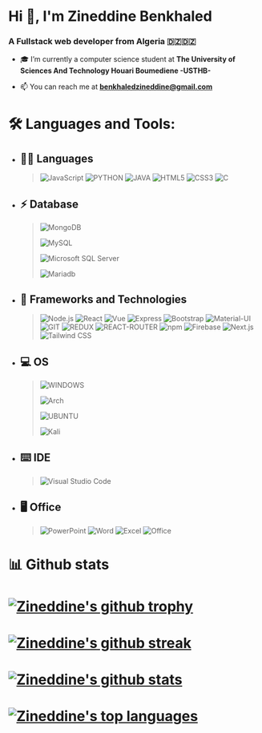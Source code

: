 # Hi 👋, I'm Zineddine Benkhaled
### A Fullstack web developer from Algeria 🇩🇿🇩🇿

- 🎓 I’m currently a computer science student at **The University of Sciences And Technology Houari Boumediene -USTHB-**

- 📫 You can reach me at **benkhaledzineddine@gmail.com**

# 🛠 Languages and Tools:

- ## 👩‍💻 Languages
  > ![JavaScript](https://img.shields.io/badge/-JavaScript-333333?style=flat&logo=javascript) ![PYTHON](https://img.shields.io/badge/-PYTHON-333333?style=flat&logo=PYTHON) ![JAVA](https://img.shields.io/badge/-JAVA-333333?style=flat&logo=JAVA) ![HTML5](https://img.shields.io/badge/-HTML5-333333?style=flat&logo=HTML5) ![CSS3](https://img.shields.io/badge/-CSS-333333?style=flat&logo=CSS3&logoColor=1572B6) ![C](https://img.shields.io/badge/-C-333333?style=flat&logo=C&logoColor=1572B6)
- ## ⚡ Database

  > ![MongoDB](https://img.shields.io/badge/MongoDB-003545?style=for-the-badge&logo=MongoDB&logoColor=white)
  > 
  > ![MySQL](https://img.shields.io/badge/MySQL-005C84?style=for-the-badge&logo=mysql&logoColor=white)
  > 
  > ![Microsoft SQL Server](https://img.shields.io/badge/Microsoft%20SQL%20Server-CC2927?style=for-the-badge&logo=microsoft%20sql%20server&logoColor=white)
  > 
  > ![Mariadb](https://img.shields.io/badge/MariaDB-003545?style=for-the-badge&logo=mariadb&logoColor=white)


- ## 🚀 Frameworks and Technologies

  > ![Node.js](https://img.shields.io/badge/-Node.js-333333?style=flat&logo=node.js) ![React](https://img.shields.io/badge/-React-333333?style=flat&logo=react) ![Vue](https://img.shields.io/badge/-Vue-333333?style=flat&logo=vue) ![Express](https://img.shields.io/badge/-Express-333333?style=flat&logo=Express) ![Bootstrap](https://img.shields.io/badge/-Bootstrap-333333?style=flat&logo=bootstrap&logoColor=563D7C) ![Material-UI](https://img.shields.io/badge/Material--UI-0081CB?style=flat-the-badge&logo=material-ui&logoColor=white) ![GIT](https://img.shields.io/badge/Git-F05032?style=flat&logo=git&logoColor=white) ![REDUX](https://img.shields.io/badge/Redux-593D88?style=flat&logo=redux&logoColor=white) ![REACT-ROUTER](https://img.shields.io/badge/React_Router-CA4245?style=flat&logo=react-router&logoColor=white) ![npm](https://img.shields.io/badge/-npm-333333?style=flat&logo=npm) ![Firebase](https://img.shields.io/badge/-Firebase-333333?style=flat&logo=firebase) ![Next.js](https://img.shields.io/badge/-Next.js-333333?style=flat&logo=next.js) ![Tailwind CSS](https://img.shields.io/badge/-tailwind_css-333333?style=flat&logo=tailwindcss) 

- ## 💻 OS
  > ![WINDOWS](https://img.shields.io/badge/Windows-0078D6?style=for-the-badge&logo=windows&logoColor=white)
  > 
  > ![Arch](https://img.shields.io/badge/Arch_Linux-1793D1?style=for-the-badge&logo=arch-linux&logoColor=white)
  >
  > ![UBUNTU](https://img.shields.io/badge/Ubuntu-E95420?style=for-the-badge&logo=ubuntu&logoColor=white)
  > 
  > ![Kali](https://img.shields.io/badge/Kali_Linux-E95420?style=for-the-badge&logo=kali-linux&logoColor=white)
  > 
  
- ## ⌨️ IDE

  > ![Visual Studio Code](https://img.shields.io/badge/-Visual%20Studio%20Code-333333?style=flat&logo=visual-studio-code&logoColor=007ACC)

- ## 🖥 Office
  > ![PowerPoint](https://img.shields.io/badge/Microsoft_PowerPoint-B7472A?style=for-the-badge&logo=microsoft-powerpoint&logoColor=white)
  > ![Word](https://img.shields.io/badge/Microsoft_Word-2B579A?style=for-the-badge&logo=microsoft-word&logoColor=white)
  > ![Excel](https://img.shields.io/badge/Microsoft_Excel-217346?style=for-the-badge&logo=microsoft-excel&logoColor=white)
  > ![Office](https://img.shields.io/badge/Microsoft_Office-D83B01?style=for-the-badge&logo=microsoft-office&logoColor=white)

# 📊 Github stats

# [![Zineddine's github trophy](https://github-profile-trophy.vercel.app/?username=ZineddineBk09&row=1)](https://github.com/ZineddineBk09/github-profile-trophy)

# [![Zineddine's github streak](https://github-readme-streak-stats.herokuapp.com/?user=ZineddineBk09&theme=blue-green)](https://https://github.com/ZineddineBk09/github-readme-streak-stats)

# [![Zineddine's github stats](https://github-readme-stats.vercel.app/api?username=ZineddineBk09&theme=blue-green)](https://github.com/ZineddineBk09/github-readme-stats)

# [![Zineddine's top languages](https://github-readme-stats.vercel.app/api/top-langs/?username=ZineddineBk09&theme=blue-green)](https://github.com/ZineddineBk09/github-readme-stats)
